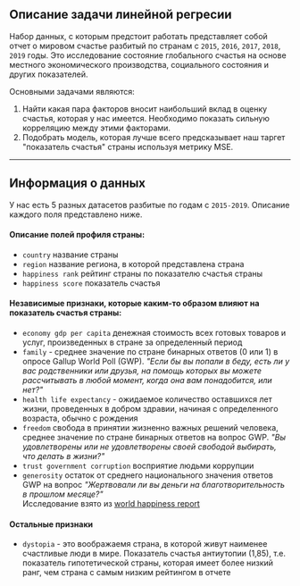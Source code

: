 ## Описание задачи линейной регресии
Набор данных, с которым предстоит работать представляет собой отчет о мировом счастье разбитый по странам с `2015`, `2016`, `2017`, `2018`, `2019` годы. Это исследование состояние глобального счастья на основе местного экономического производства, социального состояния и других показателей.  

Основными задачами являются: 
1. Найти какая пара факторов вносит наибольший вклад в оценку счастья, которая у нас имеется. Необходимо показать сильную корреляцию между этими факторами. 
2. Подобрать модель, которая лучше всего предсказывает наш таргет "показатель счастья" страны используя метрику MSE. 
***
## Информация о данных
У нас есть 5 разных датасетов разбитые по годам с `2015-2019`. Описание каждого поля представлено ниже.

#### Описание полей профиля страны:
- `country`  название страны
- `region`  название региона, в которой представлена страна
- `happiness rank`  рейтинг страны по показателю счастья страны
- `happiness score`  показатель счастья

#### Независимые признаки, которые каким-то образом влияют на показатель счастья страны:
- `economy gdp per capita` денежная стоимость всех готовых товаров и услуг, произведенных в стране за определенный период
- `family` - среднее значение по стране бинарных ответов (0 или 1) в опросе Gallup World Poll (GWP). *"Если бы вы попали в беду, есть ли у вас родственники или друзья, на помощь которых вы можете рассчитывать в любой момент, когда она вам понадобится, или нет?"*
- `health life expectancy` - ожидаемое количество оставшихся лет жизни, проведенных в добром здравии, начиная с определенного возраста, обычно с рождения
- `freedom` свобода в принятии жизненно важных решений человека, среднее значение по стране бинарных ответов на вопрос GWP. *"Вы удовлетворены или не удовлетворены своей свободой выбирать, что делать в жизни?"* 
- `trust government corruption` восприятие людьми коррупции 
- `generosity` остаток от среднего национального значения ответов GWP на вопрос *"Жертвовали ли вы деньги на благотворительность в прошлом месяце?"* <br> Исследование взято из  [world happiness report](https://worldhappiness.report/ed/2019/changing-world-happiness/)

#### Остальные признаки
- `dystopia` - это воображаемя страна, в которой живут наименее счастливые люди в мире. Показатель счастья антиутопии (1,85), т.е. показатель гипотетической страны, которая имеет более низкий ранг, чем страна с самым низким рейтингом в отчете
